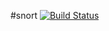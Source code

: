 #snort [![Build Status](https://travis-ci.org/lutak-srce/snort.svg)](https://travis-ci.org/lutak-srce/snort)
